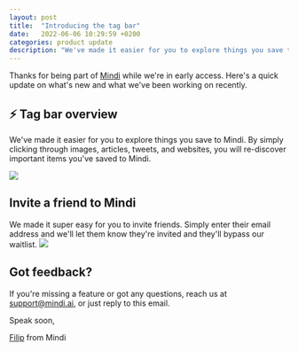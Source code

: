 ```yaml
---
layout: post
title:  "Introducing the tag bar"
date:   2022-06-06 10:29:59 +0200
categories: product update
description: "We've made it easier for you to explore things you save to Mindi. By simply clicking through images, articles, tweets, and websites, you will re-discover important items you've saved to Mindi."
---
```


Thanks for being part of [Mindi](https://mindi.ai/) while we're in early access. Here's a quick update on what's new and what we've been working on recently.

## ⚡️ Tag bar overview

We've made it easier for you to explore things you save to Mindi. By simply clicking through images, articles, tweets, and websites, you will re-discover important items you've saved to Mindi.
 
![](https://bucket.mlcdn.com/a/3732/3732146/images/e15e170881e6286e212245387e0e3e7548669417.gif)

## Invite a friend to Mindi

We made it super easy for you to invite friends. Simply enter their email address and we'll let them know they're invited and they'll bypass our waitlist.
 ![](https://bucket.mlcdn.com/a/3732/3732146/images/78b9d6de1da0ea5b2c267695cba75ba5ae7f181f.gif)

## Got feedback?

If you're missing a feature or got any questions, reach us at [support@mindi.ai,](mailto:support@mindi.ai,) or just reply to this email. 

Speak soon,

[Filip](https://twitter.com/@filipistyping) from Mindi
